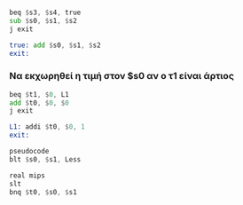

```asm 

beq $s3, $s4, true 
sub $s0, $s1, $s2 
j exit

true: add $s0, $s1, $s2
exit:

```



### Να εκχωρηθεί η τιμή στον $s0 αν ο τ1 είναι άρτιος 

```asm
beq $t1, $0, L1 
add $t0, $0, $0
j exit

L1: addi $t0, $0, 1
exit:
```

```asm 
pseudocode
blt $s0, $s1, Less 

real mips
slt
bnq $t0, $s0, $s1
```